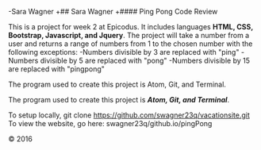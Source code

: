 -Sara Wagner
 +## Sara Wagner
 +#### Ping Pong Code Review

This is a project for week 2 at Epicodus. It includes languages **HTML, CSS, Bootstrap, Javascript, and Jquery**. The project will take a number from a user and returns a range of numbers from 1 to the chosen number with the following exceptions:
 -Numbers divisible by 3 are replaced with "ping"
 -Numbers divisible by 5 are replaced with "pong"
 -Numbers divisible by 15 are replaced with "pingpong"

The program used to create this project is Atom, Git, and Terminal.

The program used to create this project is ***Atom, Git, and Terminal***.

To setup locally, git clone https://github.com/swagner23q/vacationsite.git
To view the website, go here: swagner23q/github.io/pingPong

&copy; 2016
